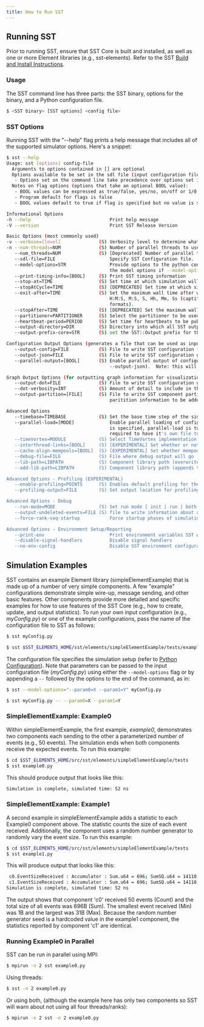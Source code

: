 ```yaml
---
title: How to Run SST
---
```


## Running SST
Prior to running SST, ensure that SST Core is built and installed, as well as one or more Element libraries (e.g., sst-elements). Refer to the SST [Build and Install Instructions](http://sst-simulator.org/SSTPages/SSTMainDocumentation).

### Usage 
The SST command line has three parts: the SST binary, options for the binary, and a Python configuration file.

```sh
$ <SST binary> [SST options] <config file>
```

### SST Options 
Running SST with the "--help" flag prints a help message that includes all of the supported simulator options. Here's a snippet:

```sh
$ sst --help
Usage: sst [options] config-file
  Arguments to options contained in [] are optional
  Options available to be set in the sdl file (input configuration file) are denoted by (S)
   - Options set on the command line take precedence over options set in the SDL file
  Notes on flag options (options that take an optional BOOL value):
   - BOOL values can be expressed as true/false, yes/no, on/off or 1/0
   - Program default for flags is false
   - BOOL values default to true if flag is specified but no value is supplied

Informational Options
-h --help                             Print help message
-V --version                          Print SST Release Version

Basic Options (most commonly used)
-v --verbose=[level]              (S) Verbosity level to determine what information about core runtime is printed
-n --num-threads=NUM              (S) Number of parallel threads to use per rank
   --num_threads=NUM              (S) [Deprecated] Number of parallel threads to use per rank (deprecated, please use --num-threads or -n instead)
   --sdl-file=FILE                    Specify SST Configuration file.  Note: this is most often done by just specifying the file without an option.
   --model-options=STR                Provide options to the python configuration script.  Additionally, any arguments provided after a final '-- ' will be appended to the model options (or used as
                                      the model options if --model-options was not specified).
   --print-timing-info=[BOOL]     (S) Print SST timing information
   --stop-at=TIME                 (S) Set time at which simulation will end execution
   --stopAtCycle=TIME             (S) [DEPRECATED] Set time at which simulation will end execution (deprecated, please use --stop-at instead)
   --exit-after=TIME              (S) Set the maximum wall time after which simulation will end execution.  Time is specified in hours, minutes and seconds, with the following formats supported:
                                      H:M:S, M:S, S, Hh, Mm, Ss (captital letters are the appropriate numbers for that value, lower case letters represent the units and are required for those
                                      formats).
   --stopAfter=TIME               (S) [DEPRECATED] Set the maximum wall time after which simulation will exit (deprecated, please use --exit-after instead
   --partitioner=PARTITIONER      (S) Select the partitioner to be used. <lib.partitionerName>
   --heartbeat-period=PERIOD      (S) Set time for heartbeats to be published (these are approximate timings, published by the core, to update on progress)
   --output-directory=DIR         (S) Directory into which all SST output files should reside
   --output-prefix-core=STR       (S) set the SST::Output prefix for the core

Configuration Output Options (generates a file that can be used as input for reproducing a run)
   --output-config=FILE           (S) File to write SST configuration (in Python format)
   --output-json=FILE             (S) File to write SST configuration graph (in JSON format)
   --parallel-output=[BOOL]       (S) Enable parallel output of configuration information.  This option is ignored for single rank jobs.  Must also specify an output type (--output-config and/or
                                      --output-json).  Note: this will also cause partition info to be output if set to true.

Graph Output Options (for outputting graph information for visualization or inspection)
   --output-dot=FILE              (S) File to write SST configuration graph (in GraphViz format)
   --dot-verbosity=INT            (S) Amount of detail to include in the dot graph output
   --output-partition=[FILE]      (S) File to write SST component partitioning information.  When used without an argument and in conjuction with --output-json or --output-config options, will cause
                                      paritition information to be added to graph output.

Advanced Options
   --timebase=TIMEBASE            (S) Set the base time step of the simulation (default: 1ps)
   --parallel-load=[MODE]             Enable parallel loading of configuration. This option is ignored for single rank jobs.  Optional mode parameters are NONE, SINGLE and MULTI (default).  If NONE
                                      is specified, parallel-load is turned off. If SINGLE is specified, the same file will be passed to all MPI ranks.  If MULTI is specified, each MPI rank is
                                      required to have it's own file to load. Note, not all input formats support both types of file loading.
   --timeVortex=MODULE            (S) Select TimeVortex implementation <lib.timevortex>
   --interthread-links=[BOOL]     (S) [EXPERIMENTAL] Set whether or not interthread links should be used
   --cache-align-mempools=[BOOL]  (S) [EXPERIMENTAL] Set whether mempool allocations are cache aligned
   --debug-file=FILE              (S) File where debug output will go
   --lib-path=LIBPATH             (S) Component library path (overwrites default)
   --add-lib-path=LIBPATH         (S) Component library path (appends to main path)

Advanced Options - Profiling (EXPERIMENTAL)
   --enable-profiling=POINTS      (S) Enables default profiling for the specified points.  Argument is a semicolon separated list specifying the points to enable.
   --profiling-output=FILE        (S) Set output location for profiling data [stdout (default) or a filename]

Advanced Options - Debug
   --run-mode=MODE                (S) Set run mode [ init | run | both (default)]
   --output-undeleted-events=FILE (S) file to write information about all undeleted events at the end of simulation (STDOUT and STDERR can be used to output to console)
   --force-rank-seq-startup           Force startup phases of simulation to execute one rank at a time for debug purposes

Advanced Options - Environment Setup/Reporting
   --print-env                        Print environment variables SST will see
   --disable-signal-handlers          Disable signal handlers
   --no-env-config                    Disable SST environment configuration
```

## Simulation Examples
SST contains an example Element library (simpleElementExample) that is made up of a number of very simple components. A few "example" configurations demonstrate simple wire-up, message sending, and other basic features. Other components provide more detailed and specific examples for how to use features of the SST Core (e.g., how to create, update, and output statistics). To run your own input configuration (e.g., *myConfig.py*) or one of the example configurations, pass the name of the configuration file to SST as follows:

```sh
$ sst myConfig.py 
```
```sh
$ sst $SST_ELEMENTS_HOME/sst/elements/simpleElementExample/tests/example0.py
```

The configuration file specifies the simulation setup (refer to [Python Configuration](configuration/pythonConfigGuide)).
Note that parameters can be passed to the input configuration file (*myConfig.py*) using either the `--model-options` flag or by appending a `--` followed by the options to the end of the command, as in:

```sh
$ sst --model-options="--param0=X --param1=Y" myConfig.py
```
```sh
$ sst myConfig.py -- --param0=X --param1=Y
```

### SimpleElementExample: Example0
Within simpleElementExample, the first example, *example0*, demonstrates two components each sending to the other a parameterized number of events (e.g., 50 events). The simulation ends when both components receive the expected events. To run this example:

```sh
$ cd $SST_ELEMENTS_HOME/src/sst/elements/simpleElementExample/tests
$ sst example0.py
```

This should produce output that looks like this:

```sh
Simulation is complete, simulated time: 52 ns
```

### SimpleElementExample: Example1
A second example in simpleElementExample adds a statistic to each Example0 component above. The statistic counts the size of each event received. Additionally, the component uses a random number generator to randomly vary the event size. To run this example:
```sh
$ cd $SST_ELEMENTS_HOME/src/sst/elements/simpleElementExample/tests
$ sst example1.py
```

This will produce output that looks like this:
```sh
 c0.EventSizeReceived : Accumulator : Sum.u64 = 696; SumSQ.u64 = 14110; Count.u64 = 50; Min.u64 = 1; Max.u64 = 31; 
 c1.EventSizeReceived : Accumulator : Sum.u64 = 696; SumSQ.u64 = 14110; Count.u64 = 50; Min.u64 = 1; Max.u64 = 31; 
Simulation is complete, simulated time: 52 ns
```

The output shows that component 'c0' received 50 events (Count) and the total size of all events was 696B (Sum). The smallest event received (Min) was 1B and the largest was 31B (Max).
Because the random number generator seed is a hardcoded value in the example1 component, the statistics reported by component 'c1' are identical.

### Running Example0 in Parallel
SST can be run in parallel using MPI:
```sh
$ mpirun -n 2 sst example0.py
```

Using threads:
```sh
$ sst -n 2 example0.py
```

Or using both, (although the example here has only two components so SST will warn about not using all four threads/ranks):
```sh
$ mpirun -n 2 sst -n 2 example0.py
```
